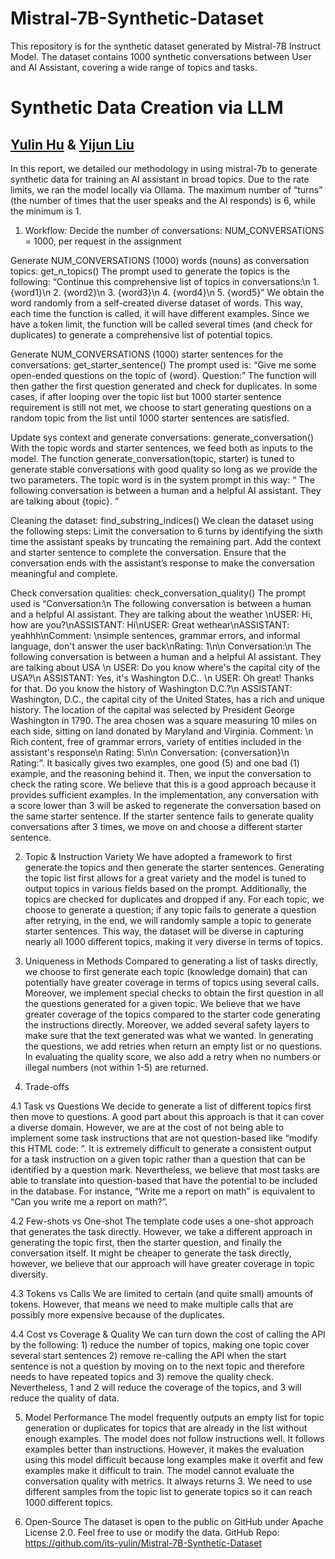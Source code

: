 # Mistral-7B-Synthetic-Dataset
This repository is for the synthetic dataset generated by Mistral-7B Instruct Model. The dataset contains 1000 synthetic conversations between User and AI Assistant, covering a wide range of topics and tasks.


# Synthetic Data Creation via LLM 
## [Yulin Hu](https://github.com/its-yulin) & [Yijun Liu](https://github.com/isSherrrrry)

In this report, we detailed our methodology in using mistral-7b to generate synthetic data for training an AI assistant in broad topics. Due to the rate limits, we ran the model locally via Ollama. The maximum number of “turns” (the number of times that the user speaks and the AI responds) is 6, while the minimum is 1. 

1. Workflow:
Decide the number of conversations: NUM_CONVERSATIONS = 1000, per request in the assignment 

Generate NUM_CONVERSATIONS (1000) words (nouns) as conversation topics: get_n_topics()
The prompt used to generate the topics is the following: “Continue this comprehensive list of topics in conversations:\n 1. {word1}\n 2. {word2}\n 3. {word3}\n 4. {word4}\n 5. {word5}”
We obtain the word randomly from a self-created diverse dataset of words. This way, each time the function is called, it will have different examples. 
Since we have a token limit, the function will be called several times (and check for duplicates) to generate a comprehensive list of potential topics. 

Generate NUM_CONVERSATIONS (1000) starter sentences for the conversations: get_starter_sentence()
The prompt used is: “Give me some open-ended questions on the topic of {word}. Question:”
The function will then gather the first question generated and check for duplicates. In some cases, if after looping over the topic list but 1000 starter sentence requirement is still not met, we choose to start generating questions on a random topic from the list until 1000 starter sentences are satisfied. 

Update sys context and generate conversations: generate_conversation()
With the topic words and starter sentences, we feed both as inputs to the model. The function generate_conversation(topic, starter) is tuned to generate stable conversations with good quality so long as we provide the two parameters. The topic word is in the system prompt in this way: “<SYS> The following conversation is between a human and a helpful AI assistant. They are talking about {topic}. </SYS>”

Cleaning the dataset: find_substring_indices()
We clean the dataset using the following steps:
Limit the conversation to 6 turns by identifying the sixth time the assistant speaks by truncating the remaining part.
Add the context and starter sentence to complete the conversation.
Ensure that the conversation ends with the assistant’s response to make the conversation meaningful and complete.

Check conversation qualities: check_conversation_quality()
The prompt used is “Conversation:\n<SYS> The following conversation is between a human and a helpful AI assistant. They are talking about the weather </SYS>\nUSER: Hi, how are you?\nASSISTANT: Hi\nUSER: Great wethear\nASSISTANT: yeahhh\nComment: \nsimple sentences, grammar errors, and informal language, don't answer the user back\nRating: 1\n\n Conversation:\n <SYS> The following conversation is between a human and a helpful AI assistant. They are talking about USA </SYS>\n USER: Do you know where's the capital city of the USA?\n ASSISTANT: Yes, it's Washington D.C.. \n USER: Oh great! Thanks for that. Do you know the history of Washington D.C.?\n ASSISTANT: Washington, D.C., the capital city of the United States, has a rich and unique history. The location of the capital was selected by President George Washington in 1790. The area chosen was a square measuring 10 miles on each side, sitting on land donated by Maryland and Virginia. Comment: \n Rich content, free of grammar errors, variety of entities included in the assistant's response\n Rating: 5\n\n Conversation: {conversation}\n Rating:”.
It basically gives two examples, one good (5) and one bad (1) example, and the reasoning behind it. Then, we input the conversation to check the rating score. We believe that this is a good approach because it provides sufficient examples. 
In the implementation, any conversation with a score lower than 3 will be asked to regenerate the conversation based on the same starter sentence. If the starter sentence fails to generate quality conversations after 3 times, we move on and choose a different starter sentence.  


2. Topic & Instruction Variety 
We have adopted a framework to first generate the topics and then generate the starter sentences. Generating the topic list first allows for a great variety and the model is tuned to output topics in various fields based on the prompt. Additionally, the topics are checked for duplicates and dropped if any. For each topic, we choose to generate a question; if any topic fails to generate a question after retrying, in the end, we will randomly sample a topic to generate starter sentences. This way, the dataset will be diverse in capturing nearly all 1000 different topics, making it very diverse in terms of topics.


3. Uniqueness in Methods 
Compared to generating a list of tasks directly, we choose to first generate each topic (knowledge domain) that can potentially have greater coverage in terms of topics using several calls. Moreover, we implement special checks to obtain the first question in all the questions generated for a given topic. We believe that we have greater coverage of the topics compared to the starter code generating the instructions directly. 
Moreover, we added several safety layers to make sure that the text generated was what we wanted. In generating the questions, we add retries when return an empty list or no questions. In evaluating the quality score, we also add a retry when no numbers or illegal numbers (not within 1-5) are returned.  

4. Trade-offs 

4.1 Task vs Questions
We decide to generate a list of different topics first then move to questions. A good part about this approach is that it can cover a diverse domain. However, we are at the cost of not being able to implement some task instructions that are not question-based like “modify this HTML code: <html></html>”. It is extremely difficult to generate a consistent output for a task instruction on a given topic rather than a question that can be identified by a question mark. Nevertheless, we believe that most tasks are able to translate into question-based that have the potential to be included in the database. For instance, “Write me a report on math” is equivalent to “Can you write me a report on math?”. 

4.2 Few-shots vs One-shot
The template code uses a one-shot approach that generates the task directly. However, we take a different approach in generating the topic first, then the starter question, and finally the conversation itself. It might be cheaper to generate the task directly, however, we believe that our approach will have greater coverage in topic diversity. 

4.3 Tokens vs Calls 
We are limited to certain (and quite small) amounts of tokens. However, that means we need to make multiple calls that are possibly more expensive because of the duplicates. 

4.4 Cost vs Coverage & Quality
We can turn down the cost of calling the API by the following: 1) reduce the number of topics, making one topic cover several start sentences 2) remove re-calling the API when the start sentence is not a question by moving on to the next topic and therefore needs to have repeated topics and 3) remove the quality check. Nevertheless, 1 and 2 will reduce the coverage of the topics, and 3 will reduce the quality of data. 


5. Model Performance
The model frequently outputs an empty list for topic generation or duplicates for topics that are already in the list without enough examples. 
The model does not follow instructions well. It follows examples better than instructions. However, it makes the evaluation using this model difficult because long examples make it overfit and few examples make it difficult to train. 
The model cannot evaluate the conversation quality with metrics. It always returns 3.
We need to use different samples from the topic list to generate topics so it can reach 1000 different topics. 

6. Open-Source
The dataset is open to the public on GitHub under Apache License 2.0. Feel free to use or modify the data.
GitHub Repo: https://github.com/its-yulin/Mistral-7B-Synthetic-Dataset


